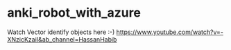 # anki_robot_with_azure
Watch Vector identify objects here :-)
https://www.youtube.com/watch?v=-XNzicKzaiI&ab_channel=HassanHabib
